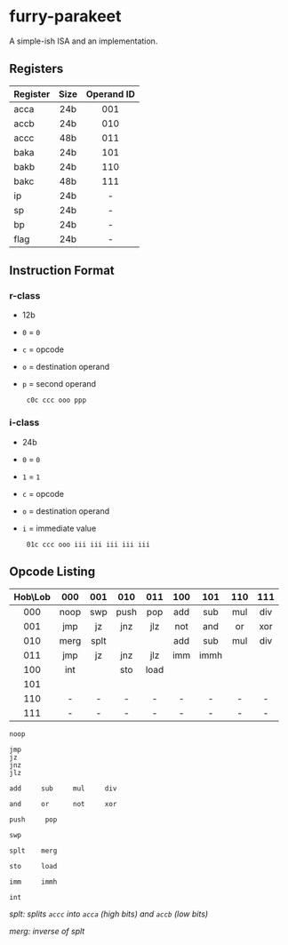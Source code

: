 # furry-parakeet
A simple-ish ISA and an implementation.

## Registers

Register | Size | Operand ID
:-   | :-: | :-:
acca | 24b | 001
accb | 24b | 010
accc | 48b | 011
baka | 24b | 101
bakb | 24b | 110
bakc | 48b | 111
ip   | 24b |  -
sp   | 24b |  -
bp   | 24b |  -
flag | 24b |  -

## Instruction Format

### r-class

 - 12b
 - `0` = `0`
 - `c` = opcode
 - `o` = destination operand
 - `p` = second operand

        c0c ccc ooo ppp

### i-class

 - 24b
 - `0` = `0`
 - `1` = `1`
 - `c` = opcode
 - `o` = destination operand
 - `i` = immediate value

        01c ccc ooo iii iii iii iii iii

## Opcode Listing

 Hob\Lob |  000 | 001  | 010  | 011  | 100 | 101  | 110 | 111
   :-:   |  :-: | :-:  | :-:  | :-:  | :-: | :-:  | :-: | :-:
   000   | noop | swp  | push | pop  | add | sub  | mul | div
   001   | jmp  | jz   | jnz  | jlz  | not | and  | or  | xor
   010   | merg | splt |      |      | add | sub  | mul | div
   011   | jmp  | jz   | jnz  | jlz  | imm | immh |     | 
   100   | int  |      | sto  | load |     |      |     | 
   101   |      |      |      |      |     |      |     | 
   110   |  -   |  -   |  -   |  -   |  -  |  -   |  -  |  -
   111   |  -   |  -   |  -   |  -   |  -  |  -   |  -  |  -

    noop

    jmp
    jz 
    jnz
    jlz

    add     sub     mul     div

    and     or      not     xor

    push     pop

    swp

    splt    merg

    sto     load

    imm     immh

    int

_splt: splits `accc` into `acca` (high bits) and `accb` (low bits)_

_merg: inverse of splt_
